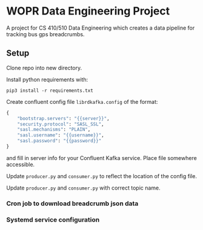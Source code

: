 # WOPR Data Engineering Project

A project for CS 410/510 Data Engineering which creates a data pipeline for tracking bus gps breadcrumbs.

## Setup

Clone repo into new directory.

Install python requirements with:

`pip3 install -r requirements.txt`

Create confluent config file `librdkafka.config` of the format:

```python
{
    "bootstrap.servers": "{{server}}",
    "security.protocol": "SASL_SSL",
    "sasl.mechanisms": "PLAIN",
    "sasl.username": "{{username}}",
    "sasl.password": "{{password}}"
}
```

and fill in server info for your Confluent Kafka service. Place file somewhere accessible.

Update `producer.py` and `consumer.py` to reflect the location of the config file.

Update `producer.py` and `consumer.py` with correct topic name.

### Cron job to download breadcrumb json data

### Systemd service configuration
